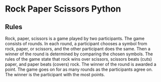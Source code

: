 # Rock Paper Scissors Python

## Rules
Rock, paper, scissors is a game played by two participants.
The game consists of rounds. In each round, a participant chooses a symbol from rock, paper, or scissors, and the other participant does the same. 
Then a winner of the round is determined by comparing the chosen symbols. The rules of the game state that rock wins over scissors, scissors beats (cuts) paper, and paper beats (covers) rock. 
The winner of the round is awarded a point. The game goes on for as many rounds as the participants agree on. The winner is the participant with the most points.
